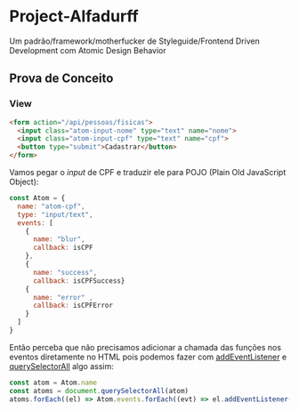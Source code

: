 # Project-Alfadurff

Um padrão/framework/motherfucker de Styleguide/Frontend Driven Development com Atomic Design Behavior

## Prova de Conceito

### View

```html
<form action="/api/pessoas/fisicas">
  <input class="atom-input-nome" type="text" name="nome">
  <input class="atom-input-cpf" type="text" name="cpf">
  <button type="submit">Cadastrar</button>
</form>
```

Vamos pegar o *input* de CPF e traduzir ele para POJO (Plain Old JavaScript Object):

```js
const Atom = {
  name: "atom-cpf",
  type: "input/text",
  events: [
    {
      name: "blur",
      callback: isCPF
    },
    {
      name: "success",
      callback: isCPFSuccess}
    {
      name: "error" ,
      callback: isCPFError
    }
  ]
}
```

Então perceba que não precisamos adicionar a chamada das funções nos eventos diretamente no HTML pois podemos fazer com [addEventListener](https://developer.mozilla.org/pt-BR/docs/Web/API/Element/addEventListener) e [querySelectorAll](https://developer.mozilla.org/en-US/docs/Web/API/Document/querySelectorAll) algo assim:

```js
const atom = Atom.name
const atoms = document.querySelectorAll(atom)
atoms.forEach((el) => Atom.events.forEach((evt) => el.addEventListener(evt.name, evtcallback, false); ))
```



